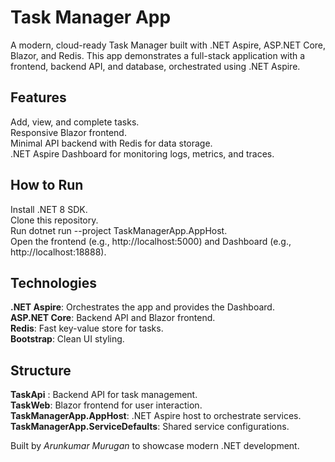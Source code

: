 # Task Manager App
A modern, cloud-ready Task Manager built with .NET Aspire, ASP.NET Core, Blazor, and Redis. This app demonstrates a full-stack application with a frontend, backend API, and database, orchestrated using .NET Aspire.

## Features
Add, view, and complete tasks.  
Responsive Blazor frontend.  
Minimal API backend with Redis for data storage.  
.NET Aspire Dashboard for monitoring logs, metrics, and traces.  
## How to Run
Install .NET 8 SDK.  
Clone this repository.  
Run dotnet run --project TaskManagerApp.AppHost.  
Open the frontend (e.g., http://localhost:5000) and Dashboard (e.g., http://localhost:18888).  
## Technologies
**.NET Aspire**: Orchestrates the app and provides the Dashboard.  
**ASP.NET Core**: Backend API and Blazor frontend.  
**Redis**: Fast key-value store for tasks.  
**Bootstrap**: Clean UI styling.  
## Structure
**TaskApi** : Backend API for task management.  
**TaskWeb**: Blazor frontend for user interaction.  
**TaskManagerApp.AppHost**: .NET Aspire host to orchestrate services.  
**TaskManagerApp.ServiceDefaults**: Shared service configurations. 

Built by _Arunkumar Murugan_ to showcase modern .NET development.  
